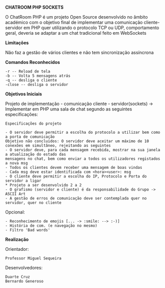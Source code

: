**CHATROOM PHP SOCKETS**

O ChatRoom PHP é um projeto Open Source desenvolvido no âmbito académico com o objetivo final de implementar uma comunicação cliente-servidor em PHP quer utilizando o protocolo TCP ou UDP, comportamento geral, deveria se adaptar a um chat tradicional feito em WebSockets

**Limitações**

Não faz a gestão de vários clientes e não tem sincronização assíncrona

**Comandos Reconhecidos**

    -r -- Reload de tela
    -b -- Volta 5 mensagens atrás
    -q -- desliga o cliente
    -close -- desliga o servidor

**Objetivos Iniciais**

Projeto de implementação - comunicação cliente - servidor(sockets)
-> Implementar em PHP uma sala de chat segundo as seguintes especificações:

	Especificações do projeto
	
    - O servidor deve permitir a escolha do protocolo a utilizar bem como a porta de comunicação
    Objetivo não concluidos: O servidor deve aceitar um máximo de 10 conexões em simultâneo, rejeitando as seguintes
    - O servidor deve, para cada mensagem recebida, mostrar na sua janela a atualização do estado das
    mensagens no chat, bem como enviar a todos os utilizadores registados a nova msg
    - Todos os clientes devem receber uma mensagem de boas vindas
    - Cada msg deve estar identificada com <hora><user>: msg
    - O cliente deve permitir a escolha do IP, Protocolo e Porta do servidor a ligar
    * Projeto a ser desenvolvido 2 a 2
    - O grafismo (servidor e cliente) é da responsabilidade do Grupo -> ASCII Art
    - A gestão de erros de comunicação deve ser contemplada quer no servidor, quer no cliente

Opcional:

	- Reconhecimento de emojis [... -> :smile: --> :-)]
	- História de com. (e navegação no mesmo)
	- Filtro 'Bad words'                    
	
**Realização**

Orientador:    
        
    Professor Miguel Sequeira

Desenvolvedores:
    
    Duarte Cruz
    Bernardo Generoso
                    

